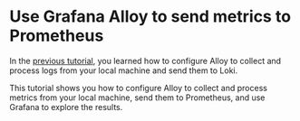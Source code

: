 # Use Grafana Alloy to send metrics to Prometheus

In the [previous tutorial](https://grafana.com/docs/alloy/latest/tutorials/send-logs-to-loki/), you learned how to configure Alloy to collect and process logs from your local machine and send them to Loki.

This tutorial shows you how to configure Alloy to collect and process metrics from your local machine, send them to Prometheus, and use Grafana to explore the results.
